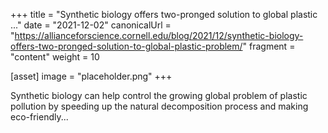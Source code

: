 +++
title = "Synthetic biology offers two-pronged solution to global plastic ..."
date = "2021-12-02"
canonicalUrl = "https://allianceforscience.cornell.edu/blog/2021/12/synthetic-biology-offers-two-pronged-solution-to-global-plastic-problem/"
fragment = "content"
weight = 10

[asset]
    image = "placeholder.png"
+++

Synthetic biology can help control the growing global problem of plastic 
pollution by speeding up the natural decomposition process and making 
eco-friendly...
